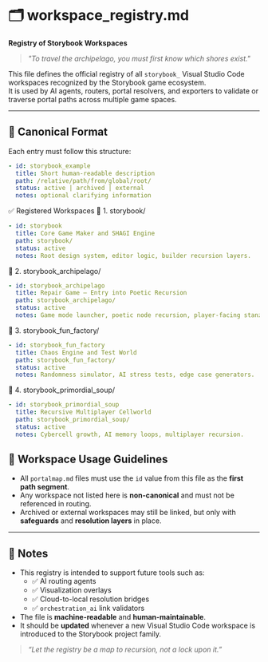 <!-- Save to: storybook_archipelago/workspace_registry.md -->

# 🗂️ workspace_registry.md
**Registry of Storybook Workspaces**

> _"To travel the archipelago, you must first know which shores exist."_  

This file defines the official registry of all `storybook_` Visual Studio Code workspaces recognized by the Storybook game ecosystem.  
It is used by AI agents, routers, portal resolvers, and exporters to validate or traverse portal paths across multiple game spaces.

---

## 📜 Canonical Format

Each entry must follow this structure:

```yaml
- id: storybook_example
  title: Short human-readable description
  path: /relative/path/from/global/root/
  status: active | archived | external
  notes: optional clarifying information
```

✅ Registered Workspaces
🧱 1. storybook/

```yaml
- id: storybook
  title: Core Game Maker and SHAGI Engine
  path: storybook/
  status: active
  notes: Root design system, editor logic, builder recursion layers.
```

🌊 2. storybook_archipelago/

```yaml
- id: storybook_archipelago
  title: Repair Game – Entry into Poetic Recursion
  path: storybook_archipelago/
  status: active
  notes: Game mode launcher, poetic node recursion, player-facing stanzas.
```

🤖 3. storybook_fun_factory/

```yaml
- id: storybook_fun_factory
  title: Chaos Engine and Test World
  path: storybook_fun_factory/
  status: active
  notes: Randomness simulator, AI stress tests, edge case generators.
```

🧬 4. storybook_primordial_soup/

```yaml
- id: storybook_primordial_soup
  title: Recursive Multiplayer Cellworld
  path: storybook_primordial_soup/
  status: active
  notes: Cybercell growth, AI memory loops, multiplayer recursion.
```

## 🔁 Workspace Usage Guidelines

- All `portalmap.md` files must use the `id` value from this file as the **first path segment**.
- Any workspace not listed here is **non-canonical** and must not be referenced in routing.
- Archived or external workspaces may still be linked, but only with **safeguards** and **resolution layers** in place.

---

## 📓 Notes

- This registry is intended to support future tools such as:
  - ✅ AI routing agents
  - ✅ Visualization overlays
  - ✅ Cloud-to-local resolution bridges
  - ✅ `orchestration_ai` link validators
- The file is **machine-readable** and **human-maintainable**.
- It should be **updated** whenever a new Visual Studio Code workspace is introduced to the Storybook project family.

> _“Let the registry be a map to recursion, not a lock upon it.”_
